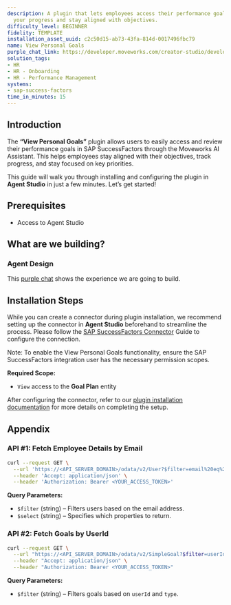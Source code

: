 ```yaml
---
description: A plugin that lets employees access their performance goals to track
  your progress and stay aligned with objectives.
difficulty_level: BEGINNER
fidelity: TEMPLATE
installation_asset_uuid: c2c50d15-ab73-43fa-814d-0017496fbc79
name: View Personal Goals
purple_chat_link: https://developer.moveworks.com/creator-studio/developer-tools/purple-chat?conversation=%7B%22startTimestamp%22%3A%2211%3A43+AM%22%2C%22messages%22%3A%5B%7B%22role%22%3A%22user%22%2C%22parts%22%3A%5B%7B%22richText%22%3A%22How+can+I+view+my+performance+goals%3F%22%7D%5D%7D%2C%7B%22role%22%3A%22assistant%22%2C%22parts%22%3A%5B%7B%22richText%22%3A%22%E2%9C%85+Authenticating+your+access+to+the+performance+management+system%5Cn%E2%9C%85+Retrieving+your+current+performance+goals%5Cn%F0%9F%94%81+Preparing+to+display+your+goals%22%7D%2C%7B%22richText%22%3A%22%3Cb%3EYour+Performance+Goals%3C%2Fb%3E%3Cbr%3EKeeping+track+of+your+performance+goals+helps+you+stay+focused+and+aligned+with+your+career+aspirations.+Here+are+your+current+goals%3A%22%7D%2C%7B%22richText%22%3A%22%3Cb%3EQ1+Objectives%3A%3C%2Fb%3E+Increase+sales+conversion+rate+by+10%25.%3Cbr%3E%3Cb%3EQ2+Objectives%3A%3C%2Fb%3E+Complete+Advanced+Sales+Training.%3Cbr%3E%3Cb%3EAnnual+Goal%3A%3C%2Fb%3E+Achieve+%27Exceeds+Expectations%27+in+customer+satisfaction+surveys.%3Cbr%3ETo+discuss+your+goals+or+make+adjustments%2C+please+schedule+a+meeting+with+your+manager.%22%7D%2C%7B%22buttons%22%3A%5B%7B%22style%22%3A%22filled%22%2C%22buttonText%22%3A%22Schedule+Meeting+with+Manager%22%7D%2C%7B%22style%22%3A%22outlined%22%2C%22buttonText%22%3A%22Review+More+Details%22%7D%5D%7D%5D%7D%5D%7D
solution_tags:
- HR
- HR - Onboarding
- HR - Performance Management
systems:
- sap-success-factors
time_in_minutes: 15
---
```


## Introduction

The **“View Personal Goals”** plugin allows users to easily access and review their performance goals in SAP SuccessFactors through the Moveworks AI Assistant. This helps employees stay aligned with their objectives, track progress, and stay focused on key priorities.

This guide will walk you through installing and configuring the plugin in **Agent Studio** in just a few minutes. Let’s get started!

## **Prerequisites**

- Access to Agent Studio

## **What are we building?**

### Agent Design

This [purple chat](https://developer.moveworks.com/creator-studio/developer-tools/purple-chat?conversation=%7B%22startTimestamp%22%3A%2211%3A43+AM%22%2C%22messages%22%3A%5B%7B%22role%22%3A%22user%22%2C%22parts%22%3A%5B%7B%22richText%22%3A%22How+can+I+view+my+performance+goals%3F%22%7D%5D%7D%2C%7B%22role%22%3A%22assistant%22%2C%22parts%22%3A%5B%7B%22richText%22%3A%22%E2%9C%85+Authenticating+your+access+to+the+performance+management+system%5Cn%E2%9C%85+Retrieving+your+current+performance+goals%5Cn%F0%9F%94%81+Preparing+to+display+your+goals%22%7D%2C%7B%22richText%22%3A%22%3Cb%3EYour+Performance+Goals%3C%2Fb%3E%3Cbr%3EKeeping+track+of+your+performance+goals+helps+you+stay+focused+and+aligned+with+your+career+aspirations.+Here+are+your+current+goals%3A%22%7D%2C%7B%22richText%22%3A%22%3Cb%3EQ1+Objectives%3A%3C%2Fb%3E+Increase+sales+conversion+rate+by+10%25.%3Cbr%3E%3Cb%3EQ2+Objectives%3A%3C%2Fb%3E+Complete+Advanced+Sales+Training.%3Cbr%3E%3Cb%3EAnnual+Goal%3A%3C%2Fb%3E+Achieve+%27Exceeds+Expectations%27+in+customer+satisfaction+surveys.%3Cbr%3ETo+discuss+your+goals+or+make+adjustments%2C+please+schedule+a+meeting+with+your+manager.%22%7D%2C%7B%22buttons%22%3A%5B%7B%22style%22%3A%22filled%22%2C%22buttonText%22%3A%22Schedule+Meeting+with+Manager%22%7D%2C%7B%22style%22%3A%22outlined%22%2C%22buttonText%22%3A%22Review+More+Details%22%7D%5D%7D%5D%7D%5D%7D) shows the experience we are going to build.

## Installation Steps

While you can create a connector during plugin installation, we recommend setting up the connector in **Agent Studio** beforehand to streamline the process. Please follow the [SAP SuccessFactors Connector](https://developer.moveworks.com/marketplace/package/?id=sap-success-factors&hist=home%2Cbrws#how-to-implement) Guide to configure the connection.

Note: To enable the View Personal Goals functionality, ensure the SAP SuccessFactors integration user has the necessary permission scopes.

**Required Scope:**

- `View` access to the **Goal Plan** entity

After configuring the connector, refer to our [plugin installation documentation](https://help.moveworks.com/docs/ai-agent-marketplace-installation) for more details on completing the setup.

## **Appendix**

### **API #1: Fetch Employee Details by Email**

```bash
curl --request GET \
  --url 'https://<API_SERVER_DOMAIN>/odata/v2/User?$filter=email%20eq%20%27{{email}}%27&$select=userId,firstName,lastName,displayName,nickname,email,location,department,status,gender,timeZone,employeeClass,hireDate,impactOfLoss,riskOfLoss,jobCode,businessPhone,salary,compensationSalaryRateType,empId' \
  --header 'Accept: application/json' \
  --header 'Authorization: Bearer <YOUR_ACCESS_TOKEN>'
```

**Query Parameters:**

- `$filter` (string) – Filters users based on the email address.
- `$select` (string) – Specifies which properties to return.

### **API #2: Fetch Goals by UserId**

```bash
curl --request GET \
  --url "https://<API_SERVER_DOMAIN>/odata/v2/SimpleGoal?$filter=userId%20eq%20'{{userId}}'%20and%20type%20eq%20'user'" \
  --header "Accept: application/json" \
  --header "Authorization: Bearer <YOUR_ACCESS_TOKEN>"
```

**Query Parameters:**

- `$filter` (string) – Filters goals based on `userId` and `type`.